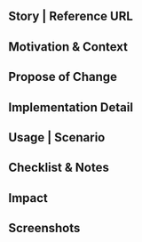## Story | Reference URL
<!--
    Puts a related URL to this task.

    --- Examples ---
    - Notion page URL
    - JIRA task URL
    - Slack URL
-->


## Motivation & Context
<!--
    Description purpose | motivation of this task.

    --- Examples ---
    - Users should be able to register to this system.
-->


## Propose of Change
<!--
    The explanation for non-developer what are improvement | fix | features from this task.

    --- Examples ---
    - Create a Register page and stored user registered information.
-->


## Implementation Detail
<!--
    The explanation from developer's perspective.
    
    --- Examples ---
    - Add ... in files
    - Change ... at line
        from ... to ...
        for ...
-->


## Usage | Scenario
<!--
    A short paragraph or steps easily for the reviewer to understanding this task.
    
    --- Examples ---
    This is a user registration flow.
    
    ### Steps
    - Go to `localhost:3000`
    - Click on `Register` button
-->


## Checklist & Notes
<!--
    Note and create the checking lists for this task.
    
    --- Examples ---
    Lorem ipsum foo bar

    - [ ] Coordinate to @username | @team for finished this task.
    - [ ] Check on environment belows. My code is worked on it
        - [ ] Staging
        - [ ] Production
-->

## Impact
<!--
This looks like Checklist & Note but scoped on impact existing system.
-->


## Screenshots

